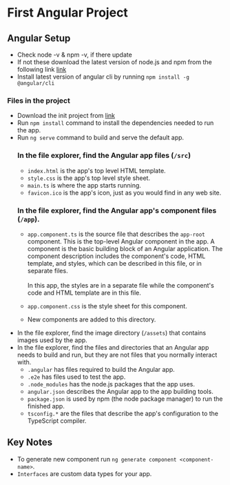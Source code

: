 # First Angular Project

## Angular Setup
- Check node -v & npm -v, if there update
- If not these download the latest version of node.js and npm from the following link [link](https://nodejs.org/en/download/package-manager)
- Install latest version of angular cli by running `npm install -g @angular/cli`

### Files in the project
- Download the init project from [link](https://angular.dev/tutorials/first-app)
- Run `npm install` command to install the dependencies needed to run the app.
- Run `ng serve` command to build and serve the default app.
    ### In the file explorer, find the Angular app files (`/src`)
    - `index.html` is the app's top level HTML template.
    - `style.css` is the app's top level style sheet.
    - `main.ts` is where the app starts running.
    - `favicon.ico` is the app's icon, just as you would find in any web site.
    ### In the file explorer, find the Angular app's component files (`/app`).
    - `app.component.ts` is the source file that describes the `app-root` component. This is the top-level Angular component in the app. A component is the basic building block of an Angular application. The component description includes the component's code, HTML template, and styles, which can be described in this file, or in separate files. <br> <br> In this app, the styles are in a separate file while the component's code and HTML template are in this file.

    - `app.component.css` is the style sheet for this component.
    - New components are added to this directory.
- In the file explorer, find the image directory (`/assets`) that contains images used by the app.
- In the file explorer, find the files and directories that an Angular app needs to build and run, but they are not files that you normally interact with.
    - `.angular` has files required to build the Angular app.
    - `.e2e` has files used to test the app.
    - `.node_modules` has the node.js packages that the app uses.
    - `angular.json` describes the Angular app to the app building tools.
    - `package.json` is used by npm (the node package manager) to run the finished app.
    - `tsconfig.*` are the files that describe the app's configuration to the TypeScript compiler.


## Key Notes
- To generate new component run `ng generate component <component-name>`.
- `Interfaces` are custom data types for your app.